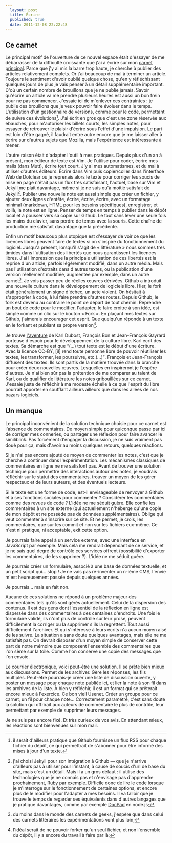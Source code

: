 ```yaml
---
  layout: post
  title: Écrire
  published: true
  date: 2011-12-08 22:22:48
---
```


## Ce carnet

Le principal motif de l'ouverture de ce nouvel espace était d'essayer de me débarrasser de la difficulté croissante que j'ai à écrire sur mon [carnet principal][carnet]. Parce que j'y ai mis la barre trop haute, je cherche à publier des articles relativement complets. Or j'ai beaucoup de mal à terminer un article. Toujours le sentiment d'avoir oublié quelque chose, qu'en y réfléchissant quelques jours de plus je vais penser à un détail supplémentaire important. D'où un certain nombre de brouillons que je ne publie jamais. Savoir qu'écrire un article va me prendre plusieurs heures est aussi un bon frein pour ne pas commencer. J'essaie ici de m'enlever ces contraintes&nbsp;: je publie des brouillons que je veux pouvoir faire évoluer dans le temps. L'utilisation d'un gestionnaire de versions, comme pour le code, permettant de suivre ces évolutions[^atom]. J'ai écrit en gros que c'est une zone réservée aux ébauches, pour m'autoriser les billets courts, les simples notes, pour essayer de retrouver le plaisir d'écrire sous l'effet d'une impulsion. Le pari est loin d'être gagné, il faudrait entre autre encore que je me laisser aller à écrire sur d'autres sujets que Mozilla, mais l'expérience est intéressante à mener.

L'autre raison était d'adapter l'outil à mes pratiques. Depuis plus d'un an à présent, mon éditeur de texte est Vim. Je l'utilise pour coder, écrire mes mails (dans Mutt), écrire tout court. J'y ai mes automatismes, et du mal à utiliser d'autres éditeurs. Écrire dans Vim puis copier/coller dans l'interface Web de Dotclear où je reprenais alors le texte pour corriger les soucis de mise en page n'était pas un flux très satisfaisant, l'actuel, basé sur Vim et Jekyll me plait davantage, même si je ne suis qu'à moitié satisfait de Jekyll[^jekyll]. Publier une nouvelle note est aussi simple que créer un fichier, y ajouter deux lignes d'entête, écrire, écrire, écrire, avec un formatage minimal (markdown, HTML pour les besoins spécifiques), enregistrer, et voilà, la note est en ligne. Penser de temps en temps à publier dans le dépôt local et à pousser vers sa copie sur Github. Le tout sans lever une seule fois les mains du clavier, sans perdre de temps avec la souris. Cette chaîne de production me satisfait davantage que la précédente.

Enfin un motif beaucoup plus utopique est d'essayer de voir ce que les licences libres peuvent faire de textes si on s'inspire du fonctionnement du logiciel. Jusqu'à présent, lorsqu'il s'agit de «&nbsp;littérature&nbsp;» nous sommes très timides dans l'utilisation des libertés que nous garantissent les licences libres. J'ai l'impression que la principale utilisation de ces libertés est la reprise d'un article, parfois légèrement modifié, dans un autre média. Mais pas l'utilisation d'extraits dans d'autres textes, ou la publication d'une version réellement modifiée, augmentée par exemple, dans un autre carnet[^experience]. Je vois passer peu de réelles œuvres dérivées. Github a introduit une nouvelle culture dans le développement de logiciels libre. Hier, le fork était généralement un signe d'échec, un acte violent. On hésitait à s'approprier à code, à lui faire prendre d'autres routes. Depuis Github, le fork est devenu au contraire le point de départ de tout chemin. Reprendre un bout de code pour le modifier, l'adapter, le faire croitre à son idée, est simple comme un clic sur le bouton «&nbsp;Fork&nbsp;». En plaçant mes textes sur Github, j'aimerais encourager cet esprit. Que quelqu'un réponde à un texte en le forkant et publiant sa propre version[^fork].

Je trouve [l'aventure][editeur] de Karl Dubost, François Bon et Jean-François Gayrard porteuse d'espoir pour le développement de la culture libre. Karl écrit des textes. Sa démarche est que <q cite="http://www.la-grange.net/2011/11/30/editions">(…) tout texte est le début d'une écriture. Avec la licence CC-BY, [il] rend toute personne libre de pouvoir réutiliser les textes, les transformer, les poursuivre, etc.(…)</q>. François et Jean-François diffusent des textes. Ils sont partis de la matière trouvée dans la branche pour créer deux nouvelles œuvres. Lesquelles en inspireront je l'espère d'autres. Je n'ai bien sûr pas la prétention de me comparer au talent de Karl, ou de qualifier de littérature les notes gribouillées sur ce carnet. J'essaie juste de réfléchir à ma modeste échelle à ce que l'esprit du libre pourrait apporter en soufflant ailleurs ailleurs que dans les allées de nos bazars logiciels.

## Un manque
 
Le principal inconvénient de la solution technique choisie pour ce carnet est l'absence de commentaires. De moyen simple pour quiconque passe par ici de corriger mes conneries, ou partager une réflexion pour faire avancer le similiblink. Pas forcément d'engager la discussion, je ne suis vraiment pas doué pour ça, mais d'avoir au moins quelques retours, quelques réactions. 

Si je n'ai pas encore ajouté de moyen de commenter les notes, c'est que je cherche à continuer dans l'expérimentation. Les mécanismes classiques de commentaires en ligne ne me satisfont pas. Avant de trouver une solution technique pour permettre des interactions autour des notes, je voudrais réfléchir sur le statut des commentaires, trouver un moyen de les gérer respecteux et de leurs auteurs, et des éventuels lecteurs. 

Si le texte est une forme de code, est-il envisageable de renvoyer à Github et à ses fonctions sociales pour commenter&nbsp;? Considérer les commentaires comme des revues de code&nbsp;? L'idée ne me séduit guère. Elle confie les commentaires à un site externe (qui actuellement n'héberge qu'une copie de mon dépôt et ne possède pas de données supplémentaires). Oblige qui veut commenter à s'inscrire sur ce site. Et ne permet, je crois, les commentaires, que sur les commit et non sur les fichiers eux-même. Ce n'est ni pratique, ni acceptable, exit cette option.

Je pourrais faire appel à un service externe, avec une interface en JavaScript par exemple. Mais cela me rendrait dépendant de ce service, et je ne sais quel degré de contrôle ces services offrent (possibilité d'exporter les commentaires, de les supprimer&nbsp;?). L'idée ne me séduit guère.

Je pourrais créer un formulaire, associé à une base de données textuelle, et un petit script qui… stop&nbsp;! Je ne vais pas ré-inventer un n-ième CMS, l'envie m'est heureusement passée depuis quelques années.

Je pourrais… mais en fait non.

Aucune de ces solutions ne répond à un problème majeur des commentaires tels qu'ils sont gérés actuellement. Celui de la dispersion des contenus. Il est des gens dont l'essentiel de la réflexion en ligne est dispersée dans des commentaires à des centaines d'endroits. Une fois le formulaire validé, ils n'ont plus de contrôle sur leur prose, peuvent difficilement la corriger ou la supprimer s'ils la regrettent. Tout aussi difficilement l'archiver. Et qui s'intéresse à leurs écrits n'a aucun moyen aisé de les suivre. La situation a sans doute quelques avantages, mais elle ne me satisfait pas. On devrait disposer d'un moyen simple de conserver cette part de notre mémoire que composent l'ensemble des commentaires que l'on sème sur la toile. Comme l'on conserve une copie des messages que l'on envoie.

Le courrier électronique, voici peut-être une solution. Il se prête bien mieux aux discussions. Permet de les archiver. Gère les réponses, les fils multiples. Peut-être pourrais-je créer une liste de discussion ouverte, y poster un message pour chaque note publiée ici, et lier la note à son fil dans les archives de la liste. À bien y réfléchir, il est un format qui se prêterait encore mieux à l'exercice. Ce bon vieil Usenet. Créer un groupe pour ce carnet, un fil pour chaque note… Correctement paramétré, c'est sans doute la solution qui offrirait aux auteurs de commentaire le plus de contrôle, leur permettant par exemple de supprimer leurs messages.

Je ne suis pas encore fixé. Et très curieux de vos avis. En attendant mieux, les réactions sont bienvenues sur mon mail.

[carnet]: http://www.clochix.net
[editeur]: http://www.la-grange.net/2011/11/30/editions
[docpad]: https://github.com/balupton/docpad
[^atom]: il serait d'ailleurs pratique que Github fournisse un flux RSS pour chaque fichier du dépôt, ce qui permettrait de s'abonner pour être informé des mises à jour d'un texte.
[^jekyll]: j'ai choisi Jekyll pour son intégration à Github —&nbsp;que je n'arrive d'ailleurs pas à utiliser pour l'instant, à cause de soucis d'url de base du site, mais c'est un détail. Mais il a un gros défaut&nbsp;: il utilise des technologies que je ne connais pas et n'envisage pas d'apprendre prochainement, Ruby par exemple. Difficile donc de lire le code lorsque je m'interroge sur le fonctionnement de certaines options, et encore plus de le modifier pour l'adapter à mes besoins. Il va falloir que je trouve le temps de regarder ses équivalents dans d'autres langages que je pratique davantages, comme par exemple [DocPad][docpad] en node.js;
[^experience]: du moins dans le monde des carnets de geeks, j'espère que dans celui des carnets littéraires les expérimentations vont plus loin;
[^fork]: l'idéal serait de ne pouvoir forker qu'un seul fichier, et non l'ensemble du dépôt, il y a encore du travail à faire par là;
